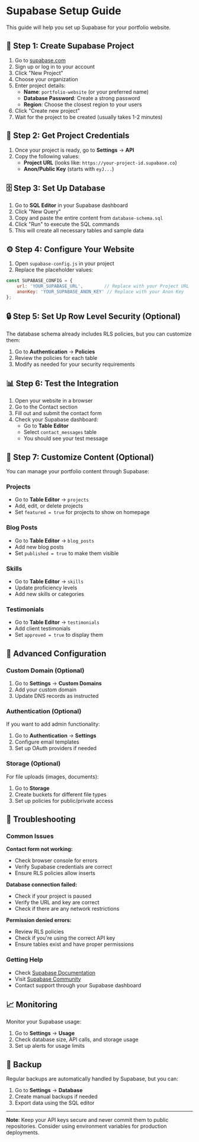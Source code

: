 # Supabase Setup Guide

This guide will help you set up Supabase for your portfolio website.

## 🚀 Step 1: Create Supabase Project

1. Go to [supabase.com](https://supabase.com)
2. Sign up or log in to your account
3. Click "New Project"
4. Choose your organization
5. Enter project details:
   - **Name**: `portfolio-website` (or your preferred name)
   - **Database Password**: Create a strong password
   - **Region**: Choose the closest region to your users
6. Click "Create new project"
7. Wait for the project to be created (usually takes 1-2 minutes)

## 🔑 Step 2: Get Project Credentials

1. Once your project is ready, go to **Settings** → **API**
2. Copy the following values:
   - **Project URL** (looks like: `https://your-project-id.supabase.co`)
   - **Anon/Public Key** (starts with `eyJ...`)

## 🗄️ Step 3: Set Up Database

1. Go to **SQL Editor** in your Supabase dashboard
2. Click "New Query"
3. Copy and paste the entire content from `database-schema.sql`
4. Click "Run" to execute the SQL commands
5. This will create all necessary tables and sample data

## ⚙️ Step 4: Configure Your Website

1. Open `supabase-config.js` in your project
2. Replace the placeholder values:

```javascript
const SUPABASE_CONFIG = {
    url: 'YOUR_SUPABASE_URL',        // Replace with your Project URL
    anonKey: 'YOUR_SUPABASE_ANON_KEY' // Replace with your Anon Key
};
```

## 🔒 Step 5: Set Up Row Level Security (Optional)

The database schema already includes RLS policies, but you can customize them:

1. Go to **Authentication** → **Policies**
2. Review the policies for each table
3. Modify as needed for your security requirements

## 📊 Step 6: Test the Integration

1. Open your website in a browser
2. Go to the Contact section
3. Fill out and submit the contact form
4. Check your Supabase dashboard:
   - Go to **Table Editor**
   - Select `contact_messages` table
   - You should see your test message

## 🎨 Step 7: Customize Content (Optional)

You can manage your portfolio content through Supabase:

### Projects
- Go to **Table Editor** → `projects`
- Add, edit, or delete projects
- Set `featured = true` for projects to show on homepage

### Blog Posts
- Go to **Table Editor** → `blog_posts`
- Add new blog posts
- Set `published = true` to make them visible

### Skills
- Go to **Table Editor** → `skills`
- Update proficiency levels
- Add new skills or categories

### Testimonials
- Go to **Table Editor** → `testimonials`
- Add client testimonials
- Set `approved = true` to display them

## 🔧 Advanced Configuration

### Custom Domain (Optional)
1. Go to **Settings** → **Custom Domains**
2. Add your custom domain
3. Update DNS records as instructed

### Authentication (Optional)
If you want to add admin functionality:
1. Go to **Authentication** → **Settings**
2. Configure email templates
3. Set up OAuth providers if needed

### Storage (Optional)
For file uploads (images, documents):
1. Go to **Storage**
2. Create buckets for different file types
3. Set up policies for public/private access

## 🚨 Troubleshooting

### Common Issues

**Contact form not working:**
- Check browser console for errors
- Verify Supabase credentials are correct
- Ensure RLS policies allow inserts

**Database connection failed:**
- Check if your project is paused
- Verify the URL and key are correct
- Check if there are any network restrictions

**Permission denied errors:**
- Review RLS policies
- Check if you're using the correct API key
- Ensure tables exist and have proper permissions

### Getting Help

- Check [Supabase Documentation](https://supabase.com/docs)
- Visit [Supabase Community](https://github.com/supabase/supabase/discussions)
- Contact support through your Supabase dashboard

## 📈 Monitoring

Monitor your Supabase usage:
1. Go to **Settings** → **Usage**
2. Check database size, API calls, and storage usage
3. Set up alerts for usage limits

## 🔄 Backup

Regular backups are automatically handled by Supabase, but you can:
1. Go to **Settings** → **Database**
2. Create manual backups if needed
3. Export data using the SQL editor

---

**Note**: Keep your API keys secure and never commit them to public repositories. Consider using environment variables for production deployments.

